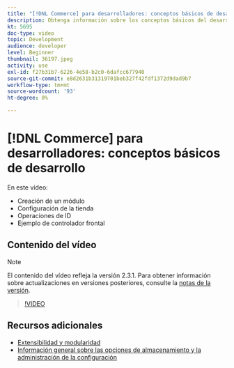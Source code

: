 ```yaml
---
title: "[!DNL Commerce] para desarrolladores: conceptos básicos de desarrollo"
description: Obtenga información sobre los conceptos básicos del desarrollo, como la creación de un módulo, la configuración de la tienda, las operaciones de ID y un ejemplo de controlador frontal.
kt: 5695
doc-type: video
topic: Development
audience: developer
level: Beginner
thumbnail: 36197.jpeg
activity: use
exl-id: f27b31b7-6226-4e58-b2c0-6dafcc677940
source-git-commit: e8d2631b31319701beb327f42fdf1372d9dad9b7
workflow-type: tm+mt
source-wordcount: '93'
ht-degree: 0%

---
```


# [!DNL Commerce] para desarrolladores: conceptos básicos de desarrollo

En este vídeo:

- Creación de un módulo
- Configuración de la tienda
- Operaciones de ID
- Ejemplo de controlador frontal

## Contenido del vídeo

>[!NOTE]
>
>El contenido del vídeo refleja la versión 2.3.1. Para obtener información sobre actualizaciones en versiones posteriores, consulte la [notas de la versión](https://experienceleague.adobe.com/docs/commerce-operations/release/notes/overview.html).

>[!VIDEO](https://video.tv.adobe.com/v/36197?quality=12&learn=on)

## Recursos adicionales

- [Extensibilidad y modularidad](https://developer.adobe.com/commerce/php/architecture/modules/)
- [Información general sobre las opciones de almacenamiento y la administración de la configuración](https://experienceleague.adobe.com/docs/commerce-cloud-service/user-guide/configure-store/overview.html)
